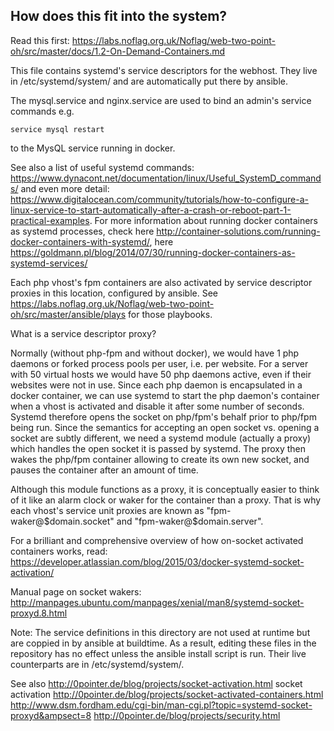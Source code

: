 ## How does this fit into the system?

Read this first: https://labs.noflag.org.uk/Noflag/web-two-point-oh/src/master/docs/1.2-On-Demand-Containers.md

This file contains systemd's service descriptors for the webhost. They live in /etc/systemd/system/ and are automatically put there by ansible.

The mysql.service and nginx.service are used to bind an admin's service commands e.g.

	service mysql restart

to the MysQL service running in docker.

See also a list of useful systemd commands: https://www.dynacont.net/documentation/linux/Useful_SystemD_commands/ and even more detail: https://www.digitalocean.com/community/tutorials/how-to-configure-a-linux-service-to-start-automatically-after-a-crash-or-reboot-part-1-practical-examples.  For more information about running docker containers as systemd processes, check here http://container-solutions.com/running-docker-containers-with-systemd/, here https://goldmann.pl/blog/2014/07/30/running-docker-containers-as-systemd-services/

Each php vhost's fpm containers are also activated by service descriptor proxies in this location, configured by ansible. See https://labs.noflag.org.uk/Noflag/web-two-point-oh/src/master/ansible/plays for those playbooks.

What is a service descriptor proxy?

Normally (without php-fpm and without docker), we would have 1 php daemons or forked process pools per user, i.e. per website. For a server with 50 virtual hosts we would have 50 php daemons active, even if their websites were not in use. Since each php daemon is encapsulated in a docker container, we can use systemd to start the php daemon's container when a vhost is activated and disable it after some number of seconds. Systemd therefore opens the socket on php/fpm's behalf prior to php/fpm being run. Since the semantics for accepting an open socket vs. opening a socket are subtly different, we need a systemd module (actually a proxy) which handles the open socket it is passed by systemd. The proxy then wakes the php/fpm container allowing to create its own new socket, and pauses the container after an amount of time.

Although this module functions as a proxy, it is conceptually easier to think of it like an alarm clock or waker for the container than a proxy. That is why each vhost's service unit proxies are known as "fpm-waker@$domain.socket" and "fpm-waker@$domain.server".

For a brilliant and comprehensive overview of how on-socket activated containers works, read: https://developer.atlassian.com/blog/2015/03/docker-systemd-socket-activation/

Manual page on socket wakers: http://manpages.ubuntu.com/manpages/xenial/man8/systemd-socket-proxyd.8.html

Note: The service definitions in this directory are not used at runtime but are coppied in by ansible at buildtime. As a result, editing these files in the repository has no effect unless the ansible install script is run. Their live counterparts are in /etc/systemd/system/.

See also
http://0pointer.de/blog/projects/socket-activation.html socket activation
http://0pointer.de/blog/projects/socket-activated-containers.html
http://www.dsm.fordham.edu/cgi-bin/man-cgi.pl?topic=systemd-socket-proxyd&ampsect=8
http://0pointer.de/blog/projects/security.html